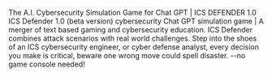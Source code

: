 The A.I. Cybersecurity Simulation Game for Chat GPT |
ICS DEFENDER 1.0
ICS Defender 1.0 (beta version) cybersecurity Chat GPT simulation game | A merger of text based gaming and cybersecurity education. ICS Defender combines attack scenarios with real world challenges. Step into the shoes of an ICS cybersecurity engineer, or cyber defense analyst, 
every decision you make is critical, beware one wrong move could spell disaster.
--no game console needed!
